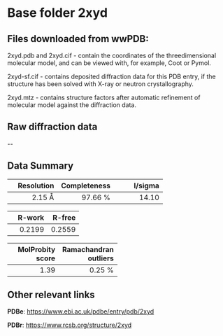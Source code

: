 # Base folder 2xyd

## Files downloaded from wwPDB:

2xyd.pdb and 2xyd.cif - contain the coordinates of the threedimensional molecular model, and can be viewed with, for example, Coot or Pymol.

2xyd-sf.cif - contains deposited diffraction data for this PDB entry, if the structure has been solved with X-ray or neutron crystallography.

2xyd.mtz - contains structure factors after automatic refinement of molecular model against the diffraction data.

## Raw diffraction data

--<br> 

## Data Summary
|   | Resolution | Completeness| I/sigma |
|---|-------------:|----------------:|--------------:|
|   |2.15 Å|97.66 %|<img width=50/>14.10|

|   | **R-work**| **R-free**   
|---|-------------:|----------------:|           
||0.2199|0.2559|

|   |**MolProbity<br>score**| **Ramachandran<br>outliers** 
|---|-------------:|----------------:|
||1.39|0.25 %|

 

 

## Other relevant links 
**PDBe**:  https://www.ebi.ac.uk/pdbe/entry/pdb/2xyd
 
**PDBr**: https://www.rcsb.org/structure/2xyd 

